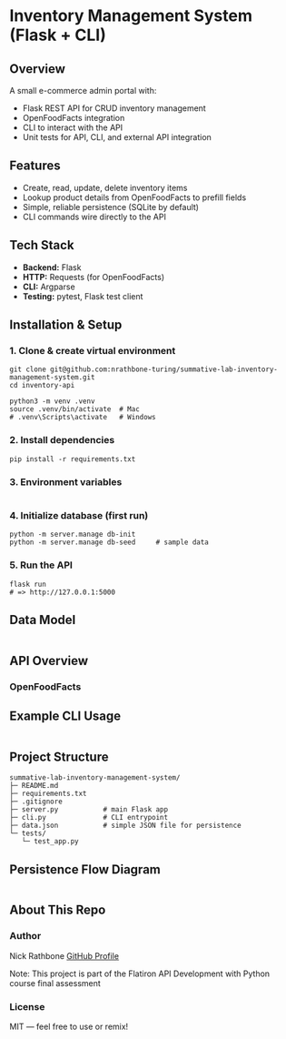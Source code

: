 # Inventory Management System (Flask + CLI)

## Overview
A small e-commerce admin portal with:
- Flask REST API for CRUD inventory management
- OpenFoodFacts integration
- CLI to interact with the API
- Unit tests for API, CLI, and external API integration

## Features
- Create, read, update, delete inventory items
- Lookup product details from OpenFoodFacts to prefill fields
- Simple, reliable persistence (SQLite by default)
- CLI commands wire directly to the API

## Tech Stack
- **Backend:** Flask
- **HTTP:** Requests (for OpenFoodFacts)
- **CLI:** Argparse
- **Testing:** pytest, Flask test client

## Installation & Setup

### 1. Clone & create virtual environment
```
git clone git@github.com:nrathbone-turing/summative-lab-inventory-management-system.git
cd inventory-api

python3 -m venv .venv
source .venv/bin/activate  # Mac
# .venv\Scripts\activate   # Windows
```

### 2. Install dependencies
```
pip install -r requirements.txt
```

### 3. Environment variables
```

```

### 4. Initialize database (first run)
```
python -m server.manage db-init     
python -m server.manage db-seed     # sample data
```

### 5. Run the API
```
flask run
# => http://127.0.0.1:5000
```

## Data Model
```

```

## API Overview

### OpenFoodFacts


## Example CLI Usage
```

```

## Project Structure
```
summative-lab-inventory-management-system/
├─ README.md
├─ requirements.txt
├─ .gitignore
├─ server.py           # main Flask app
├─ cli.py              # CLI entrypoint
├─ data.json           # simple JSON file for persistence
└─ tests/
   └─ test_app.py
```

## Persistence Flow Diagram
```

```

## About This Repo

### Author
Nick Rathbone
[GitHub Profile](https://github.com/nrathbone-turing)

Note: This project is part of the Flatiron API Development with Python course final assessment

### License
MIT — feel free to use or remix!